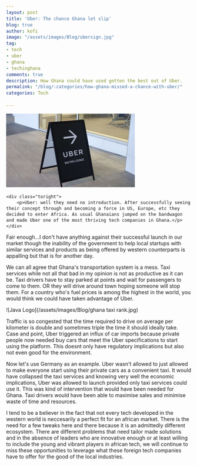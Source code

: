 ```yaml
---
layout: post
title: 'Uber: The chance Ghana let slip'
blog: true
author: kofi
image: "/assets/images/Blog/ubersign.jpg"
tag:
- tech
- uber
- ghana
- techinghana
comments: true
description: How Ghana could have used gotten the best out of Uber.
permalink: "/blog/:categories/how-ghana-missed-a-chance-with-uber/"
categories: Tech

---
```

<div class="side-by-side">
    <div class="toleft">
        <img class="image" src="/assets/images/Blog/ubersign.jpg" alt="Uber Ghana">
    </div>

    <div class="toright">
        <p>Uber: well they need no introduction. After successfully seeing their concept through and becoming a force in US, Europe, etc they decided to enter Africa. As usual Ghanaians jumped on the bandwagon and made Uber one of the most thriving tech companies in Ghana.</p>
    </div>
</div>

<div class="breaker"></div>


Fair enough...I don't have anything against their successful launch in our market though the inability of 
the government to help local startups with similar services and products as being offered by western counterparts is appalling but that is for another day.

We can all agree that Ghana's transportation system is a mess. Taxi services while not all that bad in my opinion is not as productive as it can be. Taxi drivers have to stay parked at points and wait for passengers to come to them. OR they will drive around town hoping someone will stop them. For a country who's fuel prices is among the highest in the world, you would think we could have taken advantage of Uber.

![Java Logo](/assets/images/Blog/ghana taxi rank.jpg)

Traffic is so congested that the time required to drive on average per kilometer is double and sometimes triple the time it should ideally take. Case and point, Uber triggered an influx of car imports because private people now needed buy cars that meet the Uber specifications to start using the platform. This doesnt only have regulatory implications but also not even good for the environment. 

Now let's use Germany as an example. Uber wasn't allowed to just allowed to make everyone start using their private cars as a convenient taxi. It would have collapsed the taxi services and knowing very well the economic implications, Uber was allowed to launch provided only taxi services could use it. This was kind of intervention that would have been needed for Ghana. Taxi drivers would have been able to maximise sales and minimise waste of time and resources.

I tend to be a believer in the fact that not every tech developed in the western world is neccesarily a perfect fit for an african market. There is the need for a few tweaks here and there because it is an admittedly different ecosystem. There are different problems that need tailor made solutions and in the absence of leaders who are innovative enough or at least willing to include the young and vibrant players in african tech, we will continue to miss these opportunities to leverage what these foreign tech companies have to offer for the good of the local industries.
